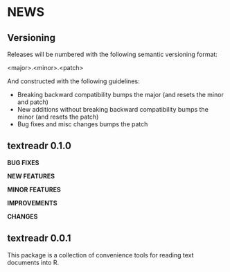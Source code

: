 NEWS
====

Versioning
----------

Releases will be numbered with the following semantic versioning format:

&lt;major&gt;.&lt;minor&gt;.&lt;patch&gt;

And constructed with the following guidelines:

* Breaking backward compatibility bumps the major (and resets the minor
  and patch)
* New additions without breaking backward compatibility bumps the minor
  (and resets the patch)
* Bug fixes and misc changes bumps the patch


textreadr 0.1.0
----------------------------------------------------------------

**BUG FIXES**

**NEW FEATURES**

**MINOR FEATURES**

**IMPROVEMENTS**

**CHANGES**

textreadr 0.0.1
----------------------------------------------------------------

This package is a  collection of convenience tools for reading text documents
into R.